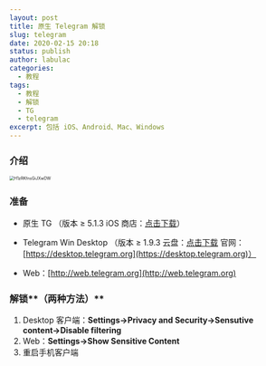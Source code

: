 ```yaml
---
layout: post
title: 原生 Telegram 解锁
slug: telegram
date: 2020-02-15 20:18
status: publish
author: labulac
categories: 
  - 教程
tags: 
  - 教程
  - 解锁
  - TG
  - telegram
excerpt: 包括 iOS、Android、Mac、Windows
---
```


### 介绍

<img src="https://i.loli.net/2020/03/06/H1zRKfnsGiJXwDW.png" alt="H1zRKfnsGiJXwDW" style="zoom:50%;" />

### 准备

- 原生 TG （版本 ≥ 5.1.3  iOS 商店：[点击下载](https://apps.apple.com/cn/app/telegram-messenger/id686449807)）

- Telegram Win Desktop （版本 ≥ 1.9.3  云盘：[点击下载](https://www.lanzous.com/b0cvwkj4j)  官网：[https://desktop.telegram.org](https://desktop.telegram.org)）

- Web：[http://web.telegram.org](http://web.telegram.org)

### 解锁**（两种方法）**

1. Desktop 客户端：**Settings→Privacy and Security→Sensutive content→Disable filtering**
2. Web：**Settings→Show Sensitive Content**
3. 重启手机客户端